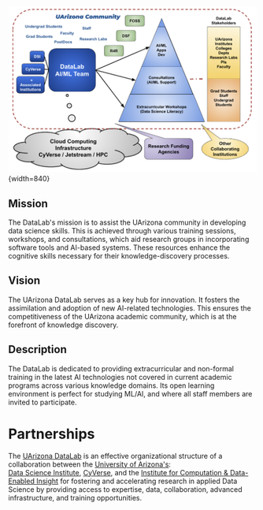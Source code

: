 
![DataLab Ecosystem](images/DataLab_Ecosystem.png){width=840}


## Mission

The DataLab's mission is to assist the UArizona community in developing data science skills. This is achieved through various training sessions, workshops, and consultations, which aid research groups in incorporating software tools and AI-based systems. These resources enhance the cognitive skills necessary for their knowledge-discovery processes.


## Vision
The UArizona DataLab serves as a key hub for innovation. It fosters the assimilation and adoption of new AI-related technologies. This ensures the competitiveness of the UArizona academic community, which is at the forefront of knowledge discovery.

## Description

The DataLab is dedicated to providing extracurricular and non-formal training in the latest AI technologies not covered in current academic programs across various knowledge domains. Its open learning environment is perfect for studying ML/AI, and where all staff members are invited to participate.

# Partnerships

The [UArizona DataLab](https://www.datascience.arizona.edu/education/uarizona-data-lab) 
is an effective organizational structure of a collaboration between the [University of Arizona's](https://www.arizona.edu/):  
[Data Science Institute](https://www.datascience.arizona.edu/), [CyVerse](https://cyverse.org/), and
the [Institute for Computation & Data-Enabled Insight](https://datainsight.arizona.edu/)
for fostering and accelerating research in applied Data Science by providing access to expertise,
data, collaboration, advanced infrastructure, and training opportunities.


